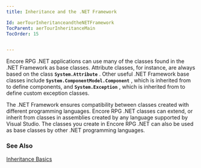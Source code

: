 ```yaml
---
title: Inheritance and the .NET Framework

Id: aerTourInheritanceandtheNETFramework
TocParent: aerTourInheritanceMain
TocOrder: 15


---
```


Encore RPG .NET applications can use many of the classes found in the .NET Framework as base classes. Attribute classes, for instance, are always based on the class **```System.Attribute```** . Other useful .NET Framework base classes include **```System.ComponentModel.Component```** , which is inherited from to define components, and **```System.Exception```** , which is inherited from to define custom exception classes. 

The .NET Framework ensures compatibility between classes created with different programming languages. Encore RPG .NET classes can extend, or inherit from classes in assemblies created by any language supported by Visual Studio. The classes you create in Encore RPG .NET can also be used as base classes by other .NET programming languages. 

### See Also
[Inheritance Basics](InheritanceBasics.html) 

